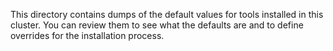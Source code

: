 This directory contains dumps of the default values for tools
installed in this cluster. You can review them to see what the
defaults are and to define overrides for the installation process.

